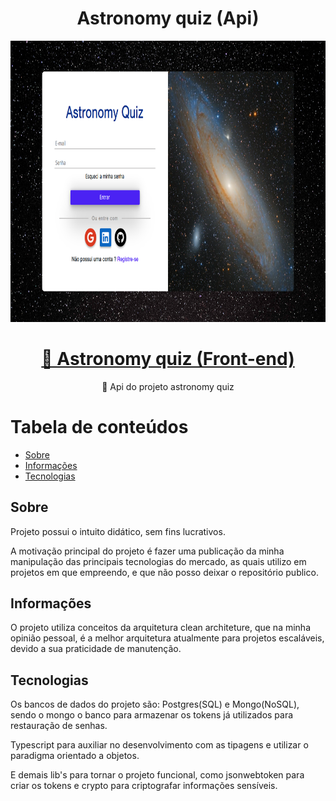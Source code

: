 <h1 align="center">Astronomy quiz (Api)</h1>

<p align="center">
    <img src="./assets/astronomy-quiz-homescreen.png" width="1200" height="450" />
</p>

<h1 align="center">
    <a href="https://github.com/MarcoLGP/astronomy-quiz-public">🔗 Astronomy quiz (Front-end)</a>
</h1>
<p align="center">🚀 Api do projeto astronomy quiz</p>

Tabela de conteúdos
=================
<!--ts-->
   * [Sobre](#Sobre)
   * [Informações](#Informações)
   * [Tecnologias](#Tecnologias)
<!--te-->

<h2 id=="Sobre">Sobre</h2>
<p>Projeto possui o intuito didático, sem fins lucrativos.</p>
<p>A motivação principal do projeto é fazer uma publicação da minha manipulação das principais tecnologias do mercado, as quais utilizo em projetos em que empreendo, e que não posso deixar o repositório publico.</p>

<h2 id="Informações">Informações</h2>
<p>O projeto utiliza conceitos da arquitetura clean architeture, que na minha opinião pessoal, é a melhor arquitetura atualmente para projetos escaláveis, devido a sua praticidade de manutenção.</p>

<h2 id="Tecnologias">Tecnologias</h2>
<p>Os bancos de dados do projeto são: Postgres(SQL) e Mongo(NoSQL), sendo o mongo o banco para armazenar os tokens já utilizados para restauração de senhas.</p>
<p>Typescript para auxiliar no desenvolvimento com as tipagens e utilizar o paradigma orientado a objetos.</p>
<p>E demais lib's para tornar o projeto funcional, como jsonwebtoken para criar os tokens e crypto para criptografar informações sensíveis.</p>
